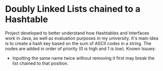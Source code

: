 # Doubly Linked Lists chained to a Hashtable

Project developed to better understand how Hashtables and Interfaces work in Java, as well as evaluation purposes in my university.
It's main idea is to create a hash key based on the sum of ASCII codes in a string. The nodes are added in order of priority (0 is high and 1 is low).
Known Issues:
- Inputting the same name twice without removing it first may break the list chained to that position.